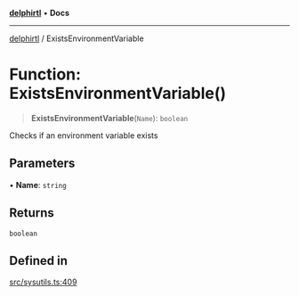 [**delphirtl**](../README.md) • **Docs**

***

[delphirtl](../globals.md) / ExistsEnvironmentVariable

# Function: ExistsEnvironmentVariable()

> **ExistsEnvironmentVariable**(`Name`): `boolean`

Checks if an environment variable exists

## Parameters

• **Name**: `string`

## Returns

`boolean`

## Defined in

[src/sysutils.ts:409](https://github.com/chuacw/delphirtl/blob/b2d86277a5251f0037cf01044224c3e29dc4c6be/src/sysutils.ts#L409)
